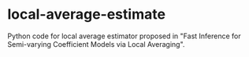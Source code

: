# local-average-estimate

Python code for local average estimator proposed in "Fast Inference for Semi-varying Coefficient Models via Local Averaging". 
